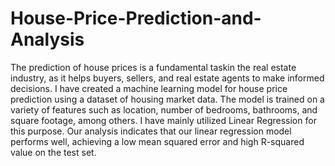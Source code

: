 # House-Price-Prediction-and-Analysis

The prediction of house prices is a fundamental taskin the real estate industry, 
as it helps buyers, sellers, and real estate agents to make informed decisions.
I have created a machine learning model for house price prediction using a dataset of housing market data. 
The model is trained on a variety of features such as location, 
number of bedrooms, bathrooms, and square footage, among others. I have mainly utilized Linear Regression for this purpose.
Our analysis indicates that our linear 
regression model performs well, achieving a low mean squared error and high R-squared value on the test set.
